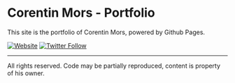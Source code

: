 # Corentin Mors - Portfolio

This site is the portfolio of Corentin Mors, powered by Github Pages.

[![Website](https://img.shields.io/website-up-down-green-red/https/pixelswap.fr.svg?label=PixelSwap.fr)](https://pixelswap.fr/)
[![Twitter Follow](https://img.shields.io/twitter/follow/mikescops.svg?style=social&label=Follow&style=flat-square)](https://twitter.com/mikescops)

------------
All rights reserved. Code may be partially reproduced, content is property of his owner.
